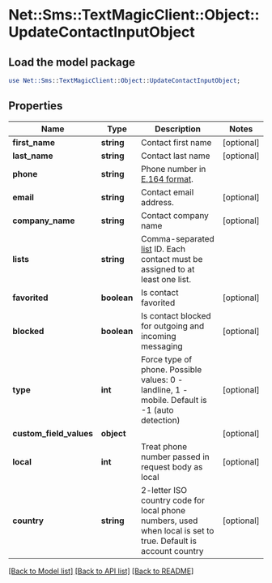 # Net::Sms::TextMagicClient::Object::UpdateContactInputObject

## Load the model package
```perl
use Net::Sms::TextMagicClient::Object::UpdateContactInputObject;
```

## Properties
Name | Type | Description | Notes
------------ | ------------- | ------------- | -------------
**first_name** | **string** | Contact first name | [optional] 
**last_name** | **string** | Contact last name | [optional] 
**phone** | **string** | Phone number in [E.164 format](https://en.wikipedia.org/wiki/E.164). | 
**email** | **string** | Contact email address. | [optional] 
**company_name** | **string** | Contact company name | [optional] 
**lists** | **string** | Comma-separated [list](http://docs.textmagictesting.com/#section/Lists) ID. Each contact must be assigned to at least one list. | 
**favorited** | **boolean** | Is contact favorited | [optional] 
**blocked** | **boolean** | Is contact blocked for outgoing and incoming messaging | [optional] 
**type** | **int** | Force type of phone. Possible values: 0 - landline, 1 - mobile. Default is -1 (auto detection) | [optional] 
**custom_field_values** | **object** |  | [optional] 
**local** | **int** | Treat phone number passed in request body as local | [optional] 
**country** | **string** | 2-letter ISO country code for local phone numbers, used when local is  set to true. Default is account country | [optional] 

[[Back to Model list]](../README.md#documentation-for-models) [[Back to API list]](../README.md#documentation-for-api-endpoints) [[Back to README]](../README.md)


